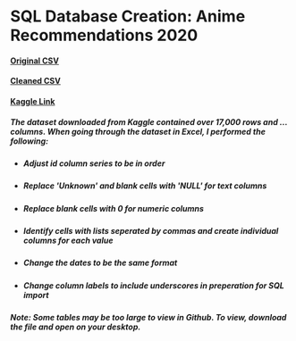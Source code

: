 # SQL Database Creation: Anime Recommendations 2020
#### [Original CSV](https://github.com/MarkMinia/Project3/blob/main/Dataset/anime.csv)
#### [Cleaned CSV](https://github.com/MarkMinia/Project3/blob/main/Dataset/anime_cleaned.csv)

#### [Kaggle Link](https://www.kaggle.com/datasets/hernan4444/anime-recommendation-database-2020)


##### The dataset downloaded from Kaggle contained over 17,000 rows and ... columns. When going through the dataset in Excel, I performed the following:
- ##### Adjust id column series to be in order
- ##### Replace 'Unknown' and blank cells with 'NULL' for text columns
- ##### Replace blank cells with 0 for numeric columns
- ##### Identify cells with lists seperated by commas and create individual columns for each value
- ##### Change the dates to be the same format
- ##### Change column labels to include underscores in preperation for SQL import

##### Note: Some tables may be too large to view in Github. To view, download the file and open on your desktop. 
